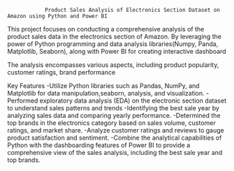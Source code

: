                 Product Sales Analysis of Electronics Section Dataset on Amazon using Python and Power BI

This project focuses on conducting a comprehensive analysis of the product sales data in the electronics section of Amazon. By leveraging the power of Python programming and data analysis libraries(Numpy, Panda, Matplotlib, Seaborn), along with Power BI for creating interactive dashboard

The analysis encompasses various aspects, including product popularity, customer ratings, brand performance


Key Features
-Utilize Python libraries such as Pandas, NumPy, and Matplotlib for data manipulation,seaborn, analysis, and visualization.
-Performed exploratory data analysis (EDA) on the electronic section dataset to understand sales patterns and trends
-Identifying the best sale year by analyzing sales data and comparing yearly performance.
-Determined the top brands in the electronics category based on sales volume, customer ratings, and market share.
-Analyze customer ratings and reviews to gauge product satisfaction and sentiment.
-Combine the analytical capabilities of Python with the dashboarding features of Power BI to provide a comprehensive view of the sales analysis, including the best sale year and top brands.


